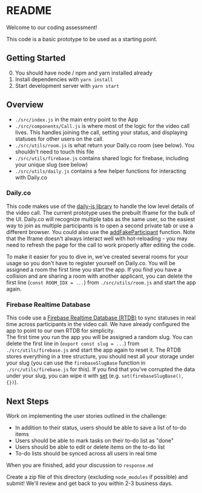 # README
Welcome to our coding assessment!

This code is a basic prototype to be used as a starting point.

## Getting Started
0. You should have node / npm and yarn installed already
1. Install dependencies with `yarn install`
2. Start development server with `yarn start`

## Overview
* `./src/index.js` in the main entry point to the App
* `./src/components/Call.js` is where most of the logic for the video call lives. This handles joining the call, setting your status, and displaying statuses for other users on the call.
* `./src/utils/room.js` is what return your Daily.co room (see below). You shouldn't need to touch this file
* `./src/utils/firebase.js` contains shared logic for firebase, including your unique slug (see below)
* `./src/utils/daily.js` contains a few helper functions for interacting with Daily.co

### Daily.co
This code makes use of the [daily-js library](https://docs.daily.co/reference/daily-js)  to handle the low level details of the video call. The current prototype uses the prebuilt Iframe for the bulk of the UI. Daily.co will recognize multiple tabs as the same user, so the easiest way to join as multiple participants is to open a second private tab or use a different browser. You could also use the [addFakeParticipant](https://docs.daily.co/reference/daily-js/instance-methods/add-fake-participant) function.  Note that the Iframe doesn't always interact well with hot-reloading - you may need to refresh the page for the call to work properly after editing the code.

To make it easier for you to dive in, we've created several rooms for your usage so you don't have to register yourself on Daily.co.  You will be assigned a room the first time you start the app.  If you find you have a collision and are sharing a room with another applicant, you can delete the first line (`const ROOM_IDX = ...`) from `./src/utils/room.js` and start the app again.

### Firebase Realtime Database
This code use a [Firebase Realtime Database (RTDB)](https://firebase.google.com/docs/database/web/start) to sync statuses in real time across participants in the video call. We have already configured the app to point to our own RTDB for simplicity.  
The first time you run the app you will be assigned a random slug. You can delete the first line in (`export const slug = ...`) from `./src/utils/firebase.js` and start the app again to reset it. The RTDB stores everything in a tree structure, you should nest all your storage under your slug (you can use the `firebaseSlugBase` function in `./src/utils/firebase.js` for this). If you find that you've corrupted the data under your slug, you can wipe it with [set](https://firebase.google.com/docs/database/web/read-and-write#write_data) (e.g. `set(firebaseSlugBase(), {})`). 


## Next Steps
Work on implementing the user stories outlined in the challenge:
- In addition to their status, users should be able to save a list of to-do items
- Users should be able to mark tasks on their to-do list as "done"
- Users should be able to edit or delete items on the to-do list
- To-do lists should be synced across all users in real time

When you are finished, add your discussion to `response.md`

Create a zip file of this directory (excluding `node_modules` if possible) and submit!  We'll review and get back to you within 2-3 business days.